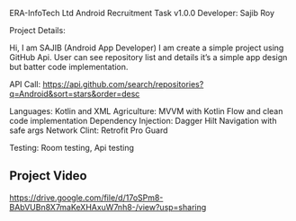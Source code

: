 ERA-InfoTech Ltd Android Recruitment Task v1.0.0
Developer: Sajib Roy

Project Details: 

Hi, I am SAJIB (Android App Developer) I am create a simple project using GitHub Api. User can see repository list and details it’s a simple app design but batter code implementation.

API Call: https://api.github.com/search/repositories?q=Android&sort=stars&order=desc

Languages: Kotlin and XML
Agriculture: MVVM with Kotlin Flow and clean code implementation
Dependency Injection: Dagger Hilt
Navigation with safe args
Network Clint: Retrofit
Pro Guard

Testing: 
Room testing,
Api testing 


## Project Video
https://drive.google.com/file/d/17oSPm8-BAbVUBn8X7maKeXHAxuW7nh8-/view?usp=sharing






